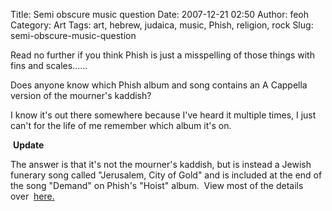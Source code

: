 Title: Semi obscure music question
Date: 2007-12-21 02:50
Author: feoh
Category: Art
Tags: art, hebrew, judaica, music, Phish, religion, rock
Slug: semi-obscure-music-question

Read no further if you think Phish is just a misspelling of those things
with fins and scales......

<!--more-->

Does anyone know which Phish album and song contains an A Cappella
version of the mourner's kaddish?

I know it's out there somewhere because I've heard it multiple times, I
just can't for the life of me remember which album it's on.

 **Update**

The answer is that it's not the mourner's kaddish, but is instead a
Jewish funerary song called "Jerusalem, City of Gold" and is included at
the end of the song "Demand" on Phish's "Hoist" album.  View most of the
details over 
[here.](http://feoh.livejournal.com/82847.html?view=193951#t193951)

 

 
